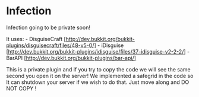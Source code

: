 Infection
=========

Infection going to be private soon!

It uses: - DisguiseCraft [http://dev.bukkit.org/bukkit-plugins/disguisecraft/files/48-v5-0/]
         - iDisguise [http://dev.bukkit.org/bukkit-plugins/idisguise/files/37-idisguise-v2-2-2/]
         - BarAPI [http://dev.bukkit.org/bukkit-plugins/bar-api/]

This is a private plugin and if you try to copy the code we will see the same second you open it on the server!
We implemented a safegrid in the code so It can shutdown your server if we wish to do that.
Just move along and DO NOT COPY !
